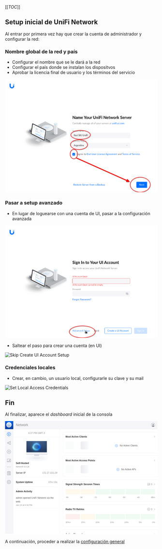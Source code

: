 [[_TOC_]]

## Setup inicial de UniFi Network

Al entrar por primera vez hay que crear la cuenta de administrador y configurar
la red:

### Nombre global de la red y país

* Configurar el nombre que se le dará a la red
* Configurar el país donde se instalan los dispositvos
* Aprobar la licencia final de usuario y los términos del servicio

![Setup network name](img/unifi/netapp-setup1_networkName.png)

### Pasar a setup avanzado

* En lugar de loguearse con una cuenta de UI, pasar a la configuración avanzada

![Advanced Setup](img/unifi/netapp-setup2a_signinUI-advSetup.png)

* Saltear el paso para crear una cuenta (en UI)

![Skip Create UI Account
Setup](img/unifi/netapp-setup2b_skipCreateUIaccount.png)

### Credenciales locales

* Crear, en cambio, un usuario local, configurarle su clave y su mail

![Set Local Access
Credentials](img/unifi/netapp-setup3_localAccessCredentials.png)

## Fin

Al finalizar, aparece el _dashboard_ inicial de la consola

![Initial Dashboard](img/unifi/netapp-setup4_initialDashboard.png)

A continuación, proceder a realizar la [configuración
general](UniFi_Network-Configuracion_general.md)

